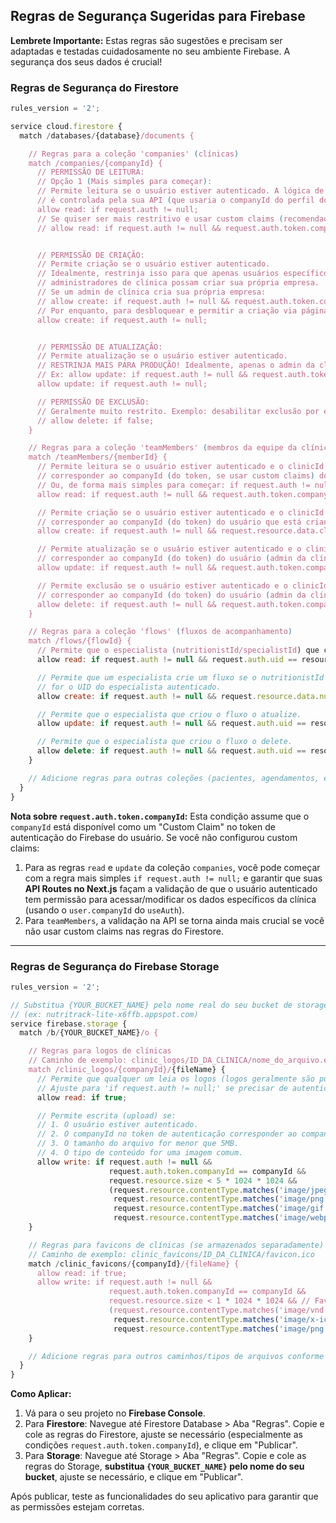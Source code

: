 
## Regras de Segurança Sugeridas para Firebase

**Lembrete Importante:** Estas regras são sugestões e precisam ser adaptadas e testadas cuidadosamente no seu ambiente Firebase. A segurança dos seus dados é crucial!

### Regras de Segurança do Firestore

```javascript
rules_version = '2';

service cloud.firestore {
  match /databases/{database}/documents {

    // Regras para a coleção 'companies' (clínicas)
    match /companies/{companyId} {
      // PERMISSÃO DE LEITURA:
      // Opção 1 (Mais simples para começar):
      // Permite leitura se o usuário estiver autenticado. A lógica de qual empresa buscar
      // é controlada pela sua API (que usaria o companyId do perfil do usuário).
      allow read: if request.auth != null;
      // Se quiser ser mais restritivo e usar custom claims (recomendado para produção):
      // allow read: if request.auth != null && request.auth.token.companyId == companyId;


      // PERMISSÃO DE CRIAÇÃO:
      // Permite criação se o usuário estiver autenticado.
      // Idealmente, restrinja isso para que apenas usuários específicos (ex: super-admin) ou
      // administradores de clínica possam criar sua própria empresa.
      // Se um admin de clínica cria sua própria empresa:
      // allow create: if request.auth != null && request.auth.token.companyId == companyId;
      // Por enquanto, para desbloquear e permitir a criação via página de configurações:
      allow create: if request.auth != null;


      // PERMISSÃO DE ATUALIZAÇÃO:
      // Permite atualização se o usuário estiver autenticado.
      // RESTRINJA MAIS PARA PRODUÇÃO! Idealmente, apenas o admin da clínica correspondente.
      // Ex: allow update: if request.auth != null && request.auth.token.companyId == companyId;
      allow update: if request.auth != null;

      // PERMISSÃO DE EXCLUSÃO:
      // Geralmente muito restrito. Exemplo: desabilitar exclusão por enquanto.
      // allow delete: if false;
    }

    // Regras para a coleção 'teamMembers' (membros da equipe da clínica)
    match /teamMembers/{memberId} {
      // Permite leitura se o usuário estiver autenticado e o clinicId do membro
      // corresponder ao companyId (do token, se usar custom claims) do usuário.
      // Ou, de forma mais simples para começar: if request.auth != null; (e a API filtra)
      allow read: if request.auth != null && request.auth.token.companyId == resource.data.clinicId;

      // Permite criação se o usuário estiver autenticado e o clinicId do novo membro
      // corresponder ao companyId (do token) do usuário que está criando (admin da clínica).
      allow create: if request.auth != null && request.resource.data.clinicId == request.auth.token.companyId;

      // Permite atualização se o usuário estiver autenticado e o clinicId do membro
      // corresponder ao companyId (do token) do usuário (admin da clínica).
      allow update: if request.auth != null && request.auth.token.companyId == resource.data.clinicId;

      // Permite exclusão se o usuário estiver autenticado e o clinicId do membro
      // corresponder ao companyId (do token) do usuário (admin da clínica).
      allow delete: if request.auth != null && request.auth.token.companyId == resource.data.clinicId;
    }

    // Regras para a coleção 'flows' (fluxos de acompanhamento)
    match /flows/{flowId} {
      // Permite que o especialista (nutritionistId/specialistId) que criou o fluxo o leia.
      allow read: if request.auth != null && request.auth.uid == resource.data.nutritionistId;

      // Permite que um especialista crie um fluxo se o nutritionistId do novo fluxo
      // for o UID do especialista autenticado.
      allow create: if request.auth != null && request.resource.data.nutritionistId == request.auth.uid;

      // Permite que o especialista que criou o fluxo o atualize.
      allow update: if request.auth != null && request.auth.uid == resource.data.nutritionistId;

      // Permite que o especialista que criou o fluxo o delete.
      allow delete: if request.auth != null && request.auth.uid == resource.data.nutritionistId;
    }

    // Adicione regras para outras coleções (pacientes, agendamentos, etc.) aqui.
  }
}
```

**Nota sobre `request.auth.token.companyId`:**
Esta condição assume que o `companyId` está disponível como um "Custom Claim" no token de autenticação do Firebase do usuário. Se você não configurou custom claims:
1.  Para as regras `read` e `update` da coleção `companies`, você pode começar com a regra mais simples `if request.auth != null;` e garantir que suas **API Routes no Next.js** façam a validação de que o usuário autenticado tem permissão para acessar/modificar os dados específicos da clínica (usando o `user.companyId` do `useAuth`).
2.  Para `teamMembers`, a validação na API se torna ainda mais crucial se você não usar custom claims nas regras do Firestore.

---

### Regras de Segurança do Firebase Storage

```javascript
rules_version = '2';

// Substitua {YOUR_BUCKET_NAME} pelo nome real do seu bucket de storage
// (ex: nutritrack-lite-x6ffb.appspot.com)
service firebase.storage {
  match /b/{YOUR_BUCKET_NAME}/o {

    // Regras para logos de clínicas
    // Caminho de exemplo: clinic_logos/ID_DA_CLINICA/nome_do_arquivo.ext
    match /clinic_logos/{companyId}/{fileName} {
      // Permite que qualquer um leia os logos (logos geralmente são públicos).
      // Ajuste para 'if request.auth != null;' se precisar de autenticação para ler.
      allow read: if true;

      // Permite escrita (upload) se:
      // 1. O usuário estiver autenticado.
      // 2. O companyId no token de autenticação corresponder ao companyId no caminho do arquivo.
      // 3. O tamanho do arquivo for menor que 5MB.
      // 4. O tipo de conteúdo for uma imagem comum.
      allow write: if request.auth != null &&
                      request.auth.token.companyId == companyId &&
                      request.resource.size < 5 * 1024 * 1024 &&
                      (request.resource.contentType.matches('image/jpeg') ||
                       request.resource.contentType.matches('image/png') ||
                       request.resource.contentType.matches('image/gif') ||
                       request.resource.contentType.matches('image/webp'));
    }

    // Regras para favicons de clínicas (se armazenados separadamente)
    // Caminho de exemplo: clinic_favicons/ID_DA_CLINICA/favicon.ico
    match /clinic_favicons/{companyId}/{fileName} {
      allow read: if true;
      allow write: if request.auth != null &&
                      request.auth.token.companyId == companyId &&
                      request.resource.size < 1 * 1024 * 1024 && // Favicons são menores
                      (request.resource.contentType.matches('image/vnd.microsoft.icon') ||
                       request.resource.contentType.matches('image/x-icon') ||
                       request.resource.contentType.matches('image/png'));
    }

    // Adicione regras para outros caminhos/tipos de arquivos conforme necessário.
  }
}
```

**Como Aplicar:**
1.  Vá para o seu projeto no **Firebase Console**.
2.  Para **Firestore**: Navegue até Firestore Database > Aba "Regras". Copie e cole as regras do Firestore, ajuste se necessário (especialmente as condições `request.auth.token.companyId`), e clique em "Publicar".
3.  Para **Storage**: Navegue até Storage > Aba "Regras". Copie e cole as regras do Storage, **substitua `{YOUR_BUCKET_NAME}` pelo nome do seu bucket**, ajuste se necessário, e clique em "Publicar".

Após publicar, teste as funcionalidades do seu aplicativo para garantir que as permissões estejam corretas.
    
    
